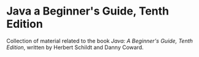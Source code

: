 # Java a Beginner's Guide, Tenth Edition

Collection of material related to the book *Java: A Beginner's Guide, Tenth Edition*, written by Herbert Schildt and Danny Coward.
